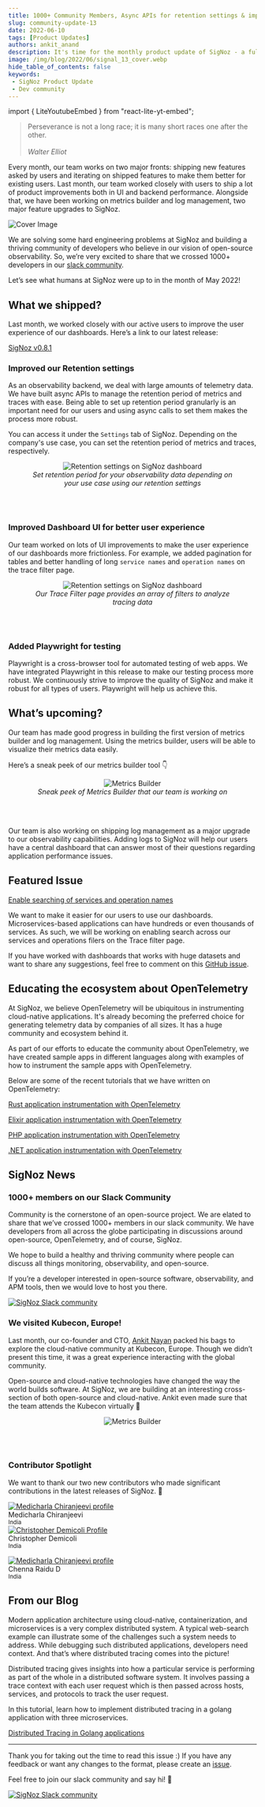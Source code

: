 ```yaml
---
title: 1000+ Community Members, Async APIs for retention settings & improved UI - SigNal 13
slug: community-update-13
date: 2022-06-10
tags: [Product Updates]
authors: ankit_anand
description: It's time for the monthly product update of SigNoz - a full-stack open-source APM tool. Find out what we've been upto at SigNoz during May, 2022.
image: /img/blog/2022/06/signal_13_cover.webp
hide_table_of_contents: false
keywords:
 - SigNoz Product Update
 - Dev community
---
```


<head>
  <link rel="canonical" href="https://signoz.io/blog/community-update-13/"/>
</head>

import { LiteYoutubeEmbed } from "react-lite-yt-embed";

> Perseverance is not a long race; it is many short races one after the other.<br></br>
*Walter Elliot*
> 

Every month, our team works on two major fronts: shipping new features asked by users and iterating on shipped features to make them better for existing users. Last month, our team worked closely with users to ship a lot of product improvements both in UI and backend performance. Alongside that, we have been working on metrics builder and log management, two major feature upgrades to SigNoz.

<!--truncate-->

![Cover Image](/img/blog/2022/06/signal_13_cover.webp)

We are solving some hard engineering problems at SigNoz and building a thriving community of developers who believe in our vision of open-source observability. So, we’re very excited to share that we crossed 1000+ developers in our [slack community](https://signoz.io/slack).

Let’s see what humans at SigNoz were up to in the month of May 2022!

## What we shipped?

Last month, we worked closely with our active users to improve the user experience of our dashboards. Here’s a link to our latest release:

[SigNoz v0.8.1](https://github.com/SigNoz/signoz/releases/tag/v0.8.1) 

### Improved our Retention settings

As an observability backend, we deal with large amounts of telemetry data. We have built async APIs to manage the retention period of metrics and traces with ease. Being able to set up retention period granularly is an important need for our users and using async calls to set them makes the process more robust.

You can access it under the `Settings` tab of SigNoz. Depending on the company's use case, you can set the retention period of metrics and traces, respectively.

<figure data-zoomable align='center'>
    <img src="/img/blog/2022/06/signal_13_retention_settings.webp" alt="Retention settings on SigNoz dashboard"/>
    <figcaption><i>Set retention period for your observability data depending on your use case using our retention settings</i></figcaption>
</figure>

<br></br>

### Improved Dashboard UI for better user experience

Our team worked on lots of UI improvements to make the user experience of our dashboards more frictionless. For example, we added pagination for tables and better handling of long `service names` and `operation names` on the trace filter page.

<figure data-zoomable align='center'>
    <img src="/img/blog/2022/06/signal_13_trace_filter.webp" alt="Retention settings on SigNoz dashboard"/>
    <figcaption><i>Our Trace Filter page provides an array of filters to analyze tracing data</i></figcaption>
</figure>

<br></br>

### Added Playwright for testing

Playwright is a cross-browser tool for automated testing of web apps. We have integrated Playwright in this release to make our testing process more robust. We continuously strive to improve the quality of SigNoz and make it robust for all types of users. Playwright will help us achieve this.

## What’s upcoming?

Our team has made good progress in building the first version of metrics builder and log management. Using the metrics builder, users will be able to visualize their metrics data easily.

Here’s a sneak peek of our metrics builder tool 👇

<figure data-zoomable align='center'>
    <img src="/img/blog/2022/05/query-builder.webp" alt="Metrics Builder"/>
    <figcaption><i>Sneak peek of Metrics Builder that our team is working on</i></figcaption>
</figure>

<br></br>

Our team is also working on shipping log management as a major upgrade to our observability capabilities. Adding logs to SigNoz will help our users have a central dashboard that can answer most of their questions regarding application performance issues.

## Featured Issue

[Enable searching of services and operation names](https://github.com/SigNoz/signoz/issues/1224)

We want to make it easier for our users to use our dashboards. Microservices-based applications can have hundreds or even thousands of services. As such, we will be working on enabling search across our services and operations filers on the Trace filter page.

If you have worked with dashboards that works with huge datasets and want to share any suggestions, feel free to comment on this [GitHub issue](https://github.com/SigNoz/signoz/issues/1224).

## Educating the ecosystem about OpenTelemetry

At SigNoz, we believe OpenTelemetry will be ubiquitous in instrumenting cloud-native applications. It's already becoming the preferred choice for generating telemetry data by companies of all sizes. It has a huge community and ecosystem behind it.

As part of our efforts to educate the community about OpenTelemetry, we have created sample apps in different languages along with examples of how to instrument the sample apps with OpenTelemetry.

Below are some of the recent tutorials that we have written on OpenTelemetry:

[Rust application instrumentation with OpenTelemetry](https://signoz.io/blog/opentelemetry-rust/)

[Elixir application instrumentation with OpenTelemetry](https://signoz.io/blog/opentelemetry-elixir/)

[PHP application instrumentation with OpenTelemetry](https://signoz.io/blog/opentelemetry-php/)

[.NET application instrumentation with OpenTelemetry](https://signoz.io/blog/opentelemetry-dotnet/)

## SigNoz News

### 1000+ members on our Slack Community

Community is the cornerstone of an open-source project. We are elated to share that we’ve crossed 1000+ members in our slack community. We have developers from all across the globe participating in discussions around open-source, OpenTelemetry, and of course, SigNoz.

We hope to build a healthy and thriving community where people can discuss all things monitoring, observability, and open-source.

If you’re a developer interested in open-source software, observability, and APM tools, then we would love to host you there.

[![SigNoz Slack community](/img/blog/common/join_slack_cta.png)](https://signoz.io/slack)

### We visited Kubecon, Europe!

Last month, our co-founder and CTO, [Ankit Nayan](https://twitter.com/ankitnayan) packed his bags to explore the cloud-native community at Kubecon, Europe. Though we didn’t present this time, it was a great experience interacting with the global community.

Open-source and cloud-native technologies have changed the way the world builds software. At SigNoz, we are building at an interesting cross-section of both open-source and cloud-native. Ankit even made sure that the team attends the Kubecon virtually 🙂

<figure data-zoomable align='center'>
    <img src="/img/blog/2022/06/kubecon.webp" alt="Metrics Builder"/>
</figure>

<br></br>

### Contributor Spotlight

We want to thank our two new contributors who made significant contributions in the latest releases of SigNoz. 🤗

<div class="row">
    <div class="col col--6">
      <div class="avatar">
      <a
         class="avatar__photo-link avatar__photo avatar__photo--lg"
         href="https://github.com/medicharlachiranjeevi"
      >
         <img
            alt="Medicharla Chiranjeevi profile"
            src="https://avatars.githubusercontent.com/u/17638736?v=4"
         />
      </a>
      <div class="avatar__intro">
         <div class="avatar__name">Medicharla Chiranjeevi</div>
         <small class="avatar__subtitle">
         India
         </small>
      </div>
      </div>
   </div>
    <div class="col col--6">
      <div class="avatar">
      <a
         class="avatar__photo-link avatar__photo avatar__photo--lg"
         href="https://github.com/cdemi"
      >
         <img
            alt="Christopher Demicoli Profile"
            src="https://avatars.githubusercontent.com/u/8025435?v=4"
         />
      </a>
      <div class="avatar__intro">
         <div class="avatar__name">Christopher Demicoli</div>
         <small class="avatar__subtitle">
            India
         </small>
      </div>
      </div>
   </div>
</div>

<p></p>

<div class="row">
    <div class="col col--6">
      <div class="avatar">
      <a
         class="avatar__photo-link avatar__photo avatar__photo--lg"
         href="https://github.com/dchennaraidu"
      >
         <img
            alt="Medicharla Chiranjeevi profile"
            src="https://avatars.githubusercontent.com/u/12108102?v=4"
         />
      </a>
      <div class="avatar__intro">
         <div class="avatar__name">Chenna Raidu D</div>
         <small class="avatar__subtitle">
         India
         </small>
      </div>
      </div>
   </div>
   </div>

<p></p>

## From our Blog

Modern application architecture using cloud-native, containerization, and microservices is a very complex distributed system. A typical web-search example can illustrate some of the challenges such a system needs to address. While debugging such distributed applications, developers need context. And that’s where distributed tracing comes into the picture!

Distributed tracing gives insights into how a particular service is performing as part of the whole in a distributed software system. It involves passing a trace context with each user request which is then passed across hosts, services, and protocols to track the user request.

In this tutorial, learn how to implement distributed tracing in a golang application with three microservices.

[Distributed Tracing in Golang applications](https://signoz.io/blog/distributed-tracing-golang/)

---

Thank you for taking out the time to read this issue :) If you have any feedback or want any changes to the format, please create an [issue](https://github.com/SigNoz/signoz/issues).

Feel free to join our slack community and say hi! 👋

[![SigNoz Slack community](/img/blog/common/join_slack_cta.png)](https://signoz.io/slack)
